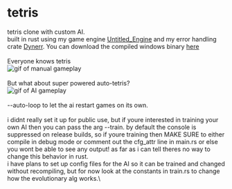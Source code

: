 # tetris

tetris clone with custom AI.\
built in rust using my game engine [Untitled_Engine](https://github.com/0rphon/Untitled_Game) and my error handling crate [Dynerr](https://github.com/0rphon/dynerr). You can download the compiled windows binary [here](https://drive.google.com/file/d/12WrdRk6TMtHe93KBFNBXWSXnIR8WRBE0/view?usp=sharing)\
\
Everyone knows tetris\
![gif of manual gameplay](player.gif)\
\
But what about super powered auto-tetris?\
![gif of AI gameplay](ai.gif)\
\
--auto-loop to let the ai restart games on its own.\
\
i didnt really set it up for public use, but if youre interested in training your own AI then you can pass the arg --train. by default the console is suppressed on release builds, so if youre training then MAKE SURE to either compile in debug mode or comment out the cfg_attr line in main.rs or else you wont be able to see any output! as far as i can tell theres no way to change this behavior in rust.\
i have plans to set up config files for the AI so it can be trained and changed without recompiling, but for now look at the constants in train.rs to change how the evolutionary alg works.\
